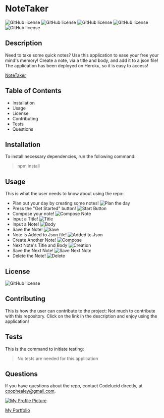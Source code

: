 # NoteTaker  

![GitHub license](https://img.shields.io/badge/Skill-HTML-brightgreen) ![GitHub license](https://img.shields.io/badge/Skill-CSS-blue) ![GitHub license](https://img.shields.io/badge/Skill-JavaScript-red) ![GitHub license](https://img.shields.io/badge/Skill-Express-yellow) ![GitHub license](https://img.shields.io/badge/Skill-NodeJS-orange)

## Description  

Need to take some quick notes? Use this application to ease your free your mind's memory! Create a note, via a title and body, and add it to a json file! The application has been deployed on Heroku, so it is easy to access! 

[NoteTaker](https://notetakerforall.herokuapp.com/)

## Table of Contents
- Installation 
- Usage
- License
- Contributing
- Tests
- Questions  

## Installation  

To install necessary dependencies, run the following command:
>npm install  

## Usage  

This is what the user needs to know about using the repo:
- Plan out your day by creating some notes! 
![Plan the day](/stepOne.png) 
- Press the "Get Started" button!
![Start Button](/stepTwo.png)
- Compose your note!
![Compose Note](/stepThree.png)
- Input a Title!
![Title](/stepFour.png)
- Input a Note!
![Body](/stepFive.png)
- Save the Note!
![Save](/stepSix.png)
- Note is Added to Json file!
![Added to Json](/stepSeven.png)
- Create Another Note!
![Compose](/stepEight.png)
- Next Note's Title and Body
![Creation](/stepNine.png)
- Save the Next Note!
![Save Next Note](/stepTen.png)
- Delete the Note!
![Delete](/stepEleven.png)

## License  

![GitHub license](https://img.shields.io/badge/license-None-brightgreen)

## Contributing  

This is how the user can contribute to the project:
Not much to contribute with this repository. Click on the link in the description and enjoy using the application!  

## Tests  

This is the command to initiate testing:
>No tests are needed for this application  

## Questions  

If you have questions about the repo, contact Codelucid directly, at coophealey@gmail.com.

[![My Profile Picture](/profilePic.png)](https://github.com/codelucid "My Profile Picture")

[My Portfolio](https://codelucid.github.io/Portfolio/ "My Portfolio")